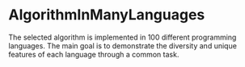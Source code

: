 # AlgorithmInManyLanguages
The selected algorithm is implemented in 100 different programming languages. The main goal is to demonstrate the diversity and unique features of each language through a common task.
